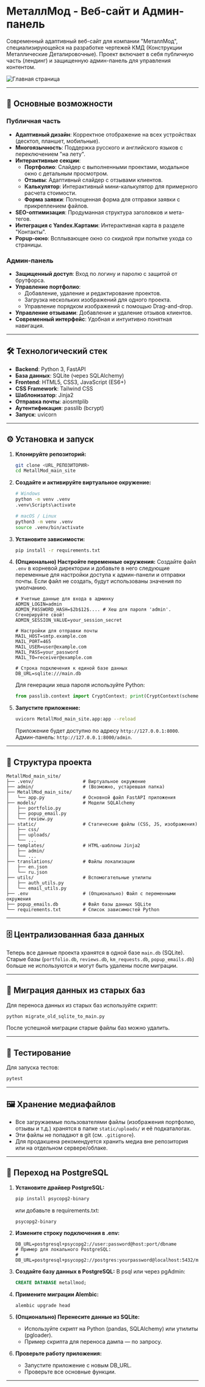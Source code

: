 # МеталлМод - Веб-сайт и Админ-панель

Современный адаптивный веб-сайт для компании "МеталлМод", специализирующейся на разработке чертежей КМД (Конструкции Металлические Деталировочные). Проект включает в себя публичную часть (лендинг) и защищенную админ-панель для управления контентом.

![Главная страница](static/logo.jpg)

---

## 🚀 Основные возможности

### Публичная часть
- **Адаптивный дизайн**: Корректное отображение на всех устройствах (десктоп, планшет, мобильные).
- **Многоязычность**: Поддержка русского и английского языков с переключением "на лету".
- **Интерактивные секции**:
    - **Портфолио**: Слайдер с выполненными проектами, модальное окно с детальным просмотром.
    - **Отзывы**: Адаптивный слайдер с отзывами клиентов.
    - **Калькулятор**: Интерактивный мини-калькулятор для примерного расчета стоимости.
    - **Форма заявки**: Полноценная форма для отправки заявки с прикреплением файлов.
- **SEO-оптимизация**: Продуманная структура заголовков и мета-тегов.
- **Интеграция с Yandex.Картами**: Интерактивная карта в разделе "Контакты".
- **Popup-окно**: Всплывающее окно со скидкой при попытке ухода со страницы.

### Админ-панель
- **Защищенный доступ**: Вход по логину и паролю с защитой от брутфорса.
- **Управление портфолио**:
    - Добавление, удаление и редактирование проектов.
    - Загрузка нескольких изображений для одного проекта.
    - Управление порядком изображений с помощью Drag-and-drop.
- **Управление отзывами**: Добавление и удаление отзывов клиентов.
- **Современный интерфейс**: Удобная и интуитивно понятная навигация.

---

## 🛠️ Технологический стек

- **Backend**: Python 3, FastAPI
- **База данных**: SQLite (через SQLAlchemy)
- **Frontend**: HTML5, CSS3, JavaScript (ES6+)
- **CSS Framework**: Tailwind CSS
- **Шаблонизатор**: Jinja2
- **Отправка почты**: aiosmtplib
- **Аутентификация**: passlib (bcrypt)
- **Запуск**: uvicorn

---

## ⚙️ Установка и запуск

1.  **Клонируйте репозиторий:**
    ```bash
    git clone <URL_РЕПОЗИТОРИЯ>
    cd MetallMod_main_site
    ```

2.  **Создайте и активируйте виртуальное окружение:**
    ```bash
    # Windows
    python -m venv .venv
    .venv\Scripts\activate

    # macOS / Linux
    python3 -m venv .venv
    source .venv/bin/activate
    ```

3.  **Установите зависимости:**
    ```bash
    pip install -r requirements.txt
    ```

4.  **(Опционально) Настройте переменные окружения:**
    Создайте файл `.env` в корневой директории и добавьте в него следующие переменные для настройки доступа к админ-панели и отправки почты. Если файл не создать, будут использованы значения по умолчанию.
    ```env
    # Учетные данные для входа в админку
    ADMIN_LOGIN=admin
    ADMIN_PASSWORD_HASH=$2b$12$.... # Хеш для пароля 'admin'. Сгенерируйте свой!
    ADMIN_SESSION_VALUE=your_session_secret

    # Настройки для отправки почты
    MAIL_HOST=smtp.example.com
    MAIL_PORT=465
    MAIL_USER=user@example.com
    MAIL_PASS=your_password
    MAIL_TO=receiver@example.com

    # Строка подключения к единой базе данных
    DB_URL=sqlite:///main.db
    ```
    Для генерации хеша пароля используйте Python:
    ```python
    from passlib.context import CryptContext; print(CryptContext(schemes=["bcrypt"]).hash('ваш_пароль'))
    ```

5.  **Запустите приложение:**
    ```bash
    uvicorn MetallMod_main_site.app:app --reload
    ```
    Приложение будет доступно по адресу `http://127.0.0.1:8000`.
    Админ-панель: `http://127.0.0.1:8000/admin`.

---

## 📂 Структура проекта

```
MetallMod_main_site/
├── .venv/                  # Виртуальное окружение
├── admin/                  # (Возможно, устаревшая папка)
├── MetallMod_main_site/
│   └── app.py              # Основной файл FastAPI приложения
├── models/                 # Модели SQLAlchemy
│   ├── portfolio.py
│   ├── popup_email.py
│   └── review.py
├── static/                 # Статические файлы (CSS, JS, изображения)
│   ├── css/
│   ├── uploads/
│   └── ...
├── templates/              # HTML-шаблоны Jinja2
│   ├── admin/
│   └── ...
├── translations/           # Файлы локализации
│   ├── en.json
│   └── ru.json
├── utils/                  # Вспомогательные утилиты
│   ├── auth_utils.py
│   └── email_utils.py
├── .env                    # (Опционально) Файл с переменными окружения
├── popup_emails.db         # Файл базы данных SQLite
└── requirements.txt        # Список зависимостей Python
``` 

---

## 🗄️ Централизованная база данных

Теперь все данные проекта хранятся в одной базе `main.db` (SQLite). Старые базы (`portfolio.db`, `reviews.db`, `km_requests.db`, `popup_emails.db`) больше не используются и могут быть удалены после миграции.

---

## 🔄 Миграция данных из старых баз

Для переноса данных из старых баз используйте скрипт:

```bash
python migrate_old_sqlite_to_main.py
```

После успешной миграции старые файлы баз можно удалить.

---

## 🧪 Тестирование

Для запуска тестов:

```bash
pytest
```

---

## 🖼️ Хранение медиафайлов

- Все загружаемые пользователями файлы (изображения портфолио, отзывы и т.д.) хранятся в папке `static/uploads/` и её подкаталогах.
- Эти файлы не попадают в git (см. `.gitignore`).
- Для продакшена рекомендуется хранить медиа вне репозитория или на отдельном сервере/облаке.

---

## 🚀 Переход на PostgreSQL

1. **Установите драйвер PostgreSQL:**
   ```bash
   pip install psycopg2-binary
   ```
   или добавьте в requirements.txt:
   ```
   psycopg2-binary
   ```

2. **Измените строку подключения в .env:**
   ```env
   DB_URL=postgresql+psycopg2://user:password@host:port/dbname
   # Пример для локального PostgreSQL:
   # DB_URL=postgresql+psycopg2://postgres:yourpassword@localhost:5432/metallmod
   ```

3. **Создайте базу данных в PostgreSQL:**
   В psql или через pgAdmin:
   ```sql
   CREATE DATABASE metallmod;
   ```

4. **Примените миграции Alembic:**
   ```bash
   alembic upgrade head
   ```

5. **(Опционально) Перенесите данные из SQLite:**
   - Используйте скрипт на Python (pandas, SQLAlchemy) или утилиты (pgloader).
   - Пример скрипта для переноса дампа — по запросу.

6. **Проверьте работу приложения:**
   - Запустите приложение с новым DB_URL.
   - Проверьте все основные функции.

--- 